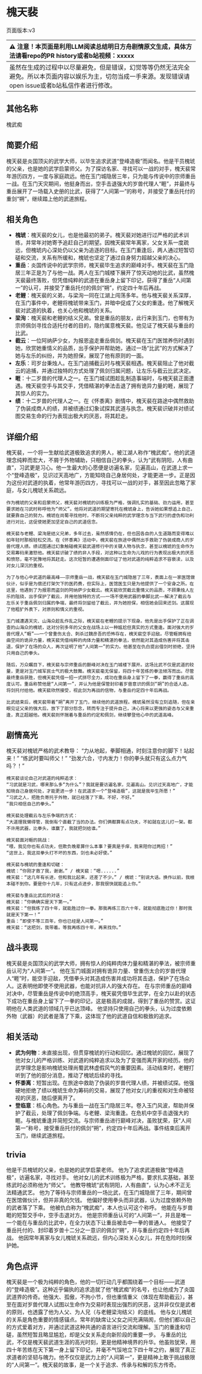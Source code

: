 # 槐天裴
页面版本:v3
 

| :warning: 注意！本页面是利用LLM阅读总结明日方舟剧情原文生成，具体方法请看repo的PR history或者b站视频：xxxxx           |
|:----------------------------|
| 虽然在生成的过程中以尽量避免，但是错误，幻觉等等仍然无法完全避免。所以本页面内容以娱乐为主，切勿当成一手来源。发现错误请open issue或者b站私信作者进行修改。|



## 其他名称
槐武痴
## 简要介绍
槐天裴是炎国顶尖的武学大师，以毕生追求武道“登峰造极”而闻名。他是干员槐琥的父亲，也是她的武学启蒙师父。为了探访名家、寻找可以一战的对手，槐天裴常年游历四方，一度与家庭疏远。他在玉门城隐居三年，只为能与传说中的宗师重岳一战。在玉门天灾期间，他挺身而出，空手击退强大的岁兽代理人“睚”，并最终与重岳展开了一场载入史册的比武，获得了“人间第一”的称号，并接受了重岳托付的重剑“朔”，继续踏上他的武道旅程。
## 相关角色
-   **槐琥**：槐天裴的女儿，也是他最初的弟子。槐天裴对她进行过严格的武术训练，并常年对她寄予追赶自己的期望。因槐天裴常年离家，父女关系一度疏远，但槐琥内心深处仍以父亲为追逐的目标。在玉门重逢后，两人通过短暂切磋和交流，关系有所缓和，槐琥也坚定了通过自身努力超越父亲的决心。
-   **重岳**：炎国传说中的武学宗师，槐天裴毕生追求的巅峰对手。槐天裴在玉门隐居三年正是为了与他一战。两人在玉门城楼下展开了惊天动地的比武，虽然槐天裴最终落败，但凭借纯粹的武道在重岳身上留下印记，获得了重岳“人间第一”的认可，并接受了重岳托付的佩剑“朔”，约定四十年后再战。
-   **老鲤**：槐天裴的义弟，与梁洵一同在江湖上闯荡多年。他与槐天裴关系深厚，在玉门事件中，老鲤将槐琥带来玉门，并暗中促成了父女的重逢。他了解槐天裴对武道的执着，也关心他和槐琥的关系。
-   **梁洵**：槐天裴和老鲤的结义兄弟。曾是重岳的朋友，此行来到玉门，也带有为宗师佩剑寻找合适托付者的目的，隐约属意槐天裴。他见证了槐天裴与重岳的比武。
-   **截云**：一位阿纳萨少女，为报恩盗走重岳佩剑。槐天裴在玉门医馆养伤时遇到她，欣赏她重情义的品质，出手保护并帮助她，通过一场“比武”的方式解决了她与左乐的纠纷，并为她担保，展现了他有原则的一面。
-   **左乐**：司岁台秉烛人。在玉门追捕截云时与槐天裴相遇。槐天裴阻止了他对截云的追捕，并通过独特的方式处理了佩剑归属问题，让左乐与截云比武决定。
-   **睚**：十二岁兽的代理人之一。在玉门城试图趁乱制造事端时，与槐天裴正面遭遇。槐天裴空手与其交手，凭借精湛的拳法击退了拥有诡异力量的睚，展现了其惊人的实力。
-   **绩**：十二岁兽的代理人之一。在《怀黍离》剧情中，槐天裴在路途中偶然救助了伪装成商人的绩，并被绩通过幻象试探其武道与执念。槐天裴识破并对绩试图交易生命的行为表现出极大的厌恶，将其赶走。
## 详细介绍
槐天裴，一个将一生献给武道极致追求的男人，被江湖人称作“槐武痴”。他的武道理念纯粹而宏大，不屑于外物辅助，只相信自己的拳头，认为“武有阴阳，人有曲直”，习武更是习心。他一生最大的心愿便是访遍名家，见遍高山，在武道上求一个“登峰造极”，见识过天高地广，方能知晓自己身居何处，才能更进一步。正是因为这份对武道的执着，他常年游历四方，寻找可以一战的对手，甚至因此忽略了家庭，与女儿槐琥关系疏远。

    作为槐琥的父亲和启蒙师父，槐天裴对槐琥的训练极为严格，强调扎实的基础、劲力运用，甚至要求她在习武时称呼他为“师父”。他将对武道的期望寄托在槐琥身上，告诉她如果想追上自己，就要靠自己的努力。槐琥在尚蜀寻找他时，不断将父亲纯粹的武学理念与当下武行的虚伪和功利进行对比，这促使她更加坚定自己的武道信念。

    槐天裴与老鲤、梁洵是结义兄弟，多年过去，虽然感情仍在，但也因各自的人生道路而变得难以如年轻时那般轻松交流。在《怀黍离》活动中，槐天裴在旅途中偶然出手救助了伪装成商人的岁兽代理人绩。绩试图通过幻象触碰槐天裴武道修行中的关键人物与执念，甚至以槐琥的生命作为交易筹码来激怒他。槐天裴识破了绩的非人手段，对这种以生命为儿戏的行为表现出极大的厌恶和愤怒，毫不犹豫地将其赶走。这次短暂的遭遇侧面印证了他对武道的纯粹追求不容亵渎，以及对女儿深沉的重视。

    为了与他心中武道的最高峰——宗师重岳一战，槐天裴在玉门城隐居了三年，表面上在一家医馆做伙计，似乎是为偿还打架欠下的医药费，但实际上，医馆医生只是为他提供了一个安身之所。在这里，他遇到了为报恩而盗剑的阿纳萨少女截云。槐天裴欣赏截云重情义的品质，不顾秉烛人左乐的阻挠，出手保护了截云，并用他独特的方式——一场不使用武器的拳脚比武——解决了截云与左乐关于重岳佩剑归属的争端，最终将剑留给了截云，并为她担保，相信她会回来还剑。这展现了他粗犷外表下，对原则和情义的重视。

    玉门城遭遇天灾、山海众趁乱作乱之际，槐天裴在老鲤的提示下现身。他先是出手保护了正在调查的山海众的槐琥，这对分别多年的父女在战场上以一种尴尬但真实的方式重逢。面对强大的岁兽代理人“睚”——一个曾重伤太合、刺杀过魏彦吾的恐怖存在，槐天裴空手迎敌。尽管睚拥有扭曲空间的诡异力量，槐天裴凭借纯粹的肉体力量和精湛的拳法，依然能对其造成伤害并将其击退，保护了在场的众人，再次证明了他“人间第一”的实力。他甚至在仇白提出借剑时拒绝，坚持只用自己的拳头。

    随后，万众瞩目下，槐天裴与宗师重岳的巅峰对决在玉门城楼下展开。这场比武不仅是武道的较量，更是对玉门城军民士气的极大鼓舞。槐天裴毫无保留，将四十年苦练的拳法倾泻而出。尽管最终重岳获胜，但槐天裴凭借一招一式拼尽全力，成功在重岳身上留下了一拳，赢得了重岳的高度认可。重岳称赞他是“人间第一”，并认为他是保管封印着岁兽意识的佩剑“朔”的合适人选，将剑托付给他。槐天裴欣然接受，视此剑为再战的信物，与重岳约定四十年后再战。

    比武结束后，槐天裴带着“朔”离开了玉门，继续他的武道旅程。槐琥虽然没有立刻追随，但在亲眼见证父亲的强大后，放下了部分怨念，转而专注于提升自己，决心将来以更强的姿态与父亲重逢，真正超越他。槐天裴则怀揣着与重岳的约定和佩剑，继续攀登他心中的武道高峰。
## 剧情高光
槐天裴对槐琥严格的武术教导：
    “力从地起，拳脚相通，时刻注意你的脚下！站起来！”
    “练武时要叫师父！”
    “劲发六合，寸内发力！你的拳头就只有这么点力气吗？！”

    槐天裴谈论自己对武道的纯粹追求：
    “习武就是习武，哪来那么多“为什么”？我就是要访遍名家，见遍高山。见识过天高地广，才能知晓自己身居何处，才能更进一步！在武道求一个“登峰造极”，这就是我毕生所愿！”
    “习武之人，把胜负寄托于外物，就已经落了下乘。不好，不好。”
    “我只相信自己的拳头。”

    槐天裴处理截云与左乐争端的方式：
    “大道理我懒得管，我倒有个直截了当的办法。你们俩都算有点功夫，不如就在这儿打一架。都不许用武器，比拳头，谁赢了，我就把剑给谁。”

    槐天裴面对睚的挑战：
    “喂，我见你也有点功夫，但欺负晚辈算什么本事？要真是手痒，我来陪你过两招！”
    “这世上，我这双拳头打不坏的东西，剑也未必好使。”

    槐天裴与槐琥的重逢和切磋：
    槐琥：“你刚才救了我，谢谢。” / 槐天裴：“嗯......”
    槐天裴：“这几年有长进，但和我比起来，还差了不少。” / 槐琥：“别说大话。换作以前，我根本碰不到你。要是你十几年，只有这点进步，那我很快就能追上你。”

    槐天裴与重岳比武后的对话：
    槐天裴：“你确确实是天下第一。”
    槐天裴：“但我练了四十年，就能胜过你一拳。那我再练三百六十年，就能彻底胜过你！那时我就是天下第一！”
    重岳：“即使不等三百年，你也已经是人间第一。”
    槐天裴：“这把剑，我带着。等我再练四十年，再来找你。”
## 战斗表现
槐天裴是炎国顶尖的武学大师，拥有惊人的纯粹肉体力量和精湛的拳法，被宗师重岳认可为“人间第一”。
    他在玉门城面对拥有诡异力量、曾重伤太合的岁兽代理人“睚”时，能空手迎敌，凭借拳头对其造成伤害并成功将其击退，保护了在场众人。这表明他即使不使用武器，也能对抗非人的强大存在。
    在与宗师重岳的巅峰对决中，尽管重岳是传说中的绝顶高手，槐天裴凭借毕生武学，在全力以赴的状态下成功在重岳身上留下了一拳的印记，这是极高的成就，得到了重岳的赞赏。这证明他在人类武道的领域几乎已达顶峰。
    他坚持只使用自己的拳头，认为过度依赖外物（武器）的武者是落了下乘，这体现了他的武道自信和极致的追求。
## 相关活动
-   **武为何物**：未直接出现，但贯穿槐琥的行动和回忆。通过槐琥的回忆，展现了他对女儿的严格训练、对武道的纯粹追求以及为了变强而离开家的经历。他的武学理念是影响槐琥处理尚蜀武林虚假风气的重要因素。活动结束时，老鲤打听到了他的部分消息，推动了槐琥后续的寻找。
-   **怀黍离**：短暂出现。在旅途中救助了伪装的岁兽代理人绩，并被绩试探。他强硬地拒绝了绩以槐琥生命为筹码的交易，展现了他对女儿的重视和对生命被轻视的厌恶，随后便离开了。
-   **登临意**：核心角色。为与重岳一战在玉门隐居三年。卷入玉门风波，帮助并保护了截云，处理了佩剑争端。与老鲤、梁洵重逢。在危机中空手击退强大的睚。与槐琥重逢并简短交流。与宗师重岳进行巅峰对决，虽败犹荣，获“人间第一”称号，接受重岳托付的佩剑“朔”，约定四十年后再战。事件结束后离开玉门，继续武道旅程。
## trivia
他是干员槐琥的父亲，也是她的武学启蒙老师。
    他为了追求武道极致“登峰造极”，访遍名家，寻找对手。
    他对女儿的武术训练极为严格，要求扎实基础，甚至练武时必须称他为“师父”。
    他教导槐琥“武有阴阳，人有曲直”，认为心术不正无法精通武艺。
    他为了等待与宗师重岳的一场比武，在玉门城隐居了三年，期间曾在医馆做伙计，但并非真的欠钱。
    他偏好使用拳头而非武器，认为过度依赖外物的武者落了下乘。
    他被仇白称为“槐武痴”，本人也认可这个称呼。
    他能在与岁兽睚的短暂交手中，空手击退对方。
    他是宗师重岳认可的“人间第一”，并且是唯一一个能在与重岳的比武中，在全力状态下让重岳被击中一拳的普通人。
    他接受了重岳托付的、封印着岁兽十二分之一意识的佩剑“朔”，并与重岳约定四十年后再战。
    他因常年离家与女儿槐琥关系疏远，但内心深处关心女儿，并在危险时刻保护她。
## 角色点评
槐天裴是一个极为纯粹的角色，他的一切行动几乎都围绕着一个目标——武道的“登峰造极”。这种近乎偏执的追求造就了他“槐武痴”的名号，也让他成为了炎国武道界的传奇。他强大、孤傲，不拘小节，但也重情重义（体现在帮助截云），甚至在面对岁兽代理人试图以生命作为交易时表现出强烈的厌恶，这并非仅仅是武者的原则，也透露了他为人父、为人兄（与老鲤梁洵结义）的底线。
    他与女儿槐琥的关系是角色重要的情感锚点。常年的缺席让父女之间充满隔阂，但他们都以自己的方式爱着对方，并通过武道这种共通的语言进行交流和理解。玉门的重逢和切磋，虽然短暂且略显尴尬，却是父女关系走向新阶段的重要一步。
    与重岳的比武，不仅是槐天裴武道生涯的高光时刻，更是他精神境界的升华。他虽败犹荣，用四十年苦练在天下第一身上留下印记，并毫不气馁地立下四十年之约，展现了真正求道者的坚韧与魄力。他不仅仅是武力上的“人间第一”，更是精神上敢于挑战极限的“人间第一”。槐天裴的故事，是一个关于追求、传承与和解的东方传奇。